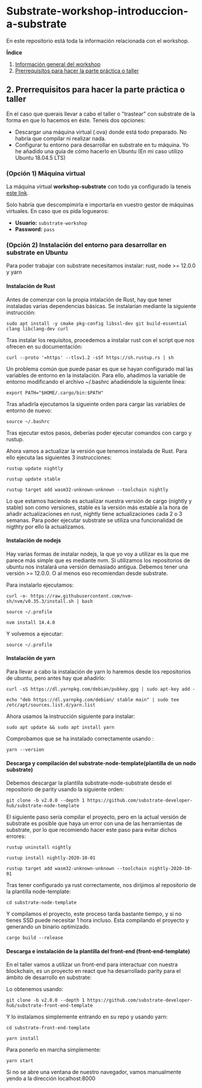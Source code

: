 # Substrate-workshop-introduccion-a-substrate

En este repositorio está toda la información relacionada con el workshop.

**Índice**   
1. [Información general del workshop](#id1)
2. [Prerrequisitos para hacer la parte práctica o taller](#id2)



## 2. Prerrequisitos para hacer la parte práctica o taller

En el caso que querais llevar a cabo el taller o "trastear" con substrate de la forma en que lo hacemos en éste. Teneis dos opciones:

* Descargar una máquina virtual (.ova) donde está todo preparado. No habría que compilar ni realizar nada.
* Configurar tu entorno para desarrollar en substrate en tu máquina. Yo he añadido una guía de cómo hacerlo en Ubuntu (En mi caso utilizo Ubuntu 18.04.5 LTS)

### (Opción 1) Máquina virtual 

La máquina virtual  **workshop-substrate** con todo ya configurado la teneis [este link](https://www.colmenalabs.org/vm/workshop-substrate.zip).

Solo habría que descompimirla e importarla en vuestro gestor de máquinas virtuales. En caso que os pida loguearos:

* **Usuario:** <code>substrate-workshop</code>
* **Password:** <code>pass</code>

### (Opción 2) Instalación del entorno para desarrollar en substrate en Ubuntu

Para poder trabajar con substrate necesitamos instalar: rust, node >= 12.0.0 y yarn

#### Instalación de Rust

Antes de comenzar con la propia intalación de Rust, hay que tener instaladas varias dependencias básicas. Se instalarían mediante la siguiente instrucción:

~~~
sudo apt install -y cmake pkg-config libssl-dev git build-essential clang libclang-dev curl
~~~

Tras instalar los requisitos, procedemos a instalar rust con el script que nos ofrecen en su documentación:

~~~
curl --proto '=https' --tlsv1.2 -sSf https://sh.rustup.rs | sh
~~~

Un problema común que puede pasar es que se hayan configurado mal las variables de entorno en la instalación. Para ello, añadimos la variable de entorno modificando el archivo ~/.bashrc añadiéndole la siguiente línea:

~~~
export PATH="$HOME/.cargo/bin:$PATH"
~~~

Tras añadirla ejecutamos la sigueinte orden para cargar las variables de entorno de nuevo:
~~~
source ~/.bashrc
~~~

Tras ejecutar estos pasos, deberías poder ejecutar comandos con cargo y rustup.

Ahora vamos a actualizar la versión que tenemos instalada de Rust. Para ello ejecuta las siguientes 3 instrucciones:

~~~
rustup update nightly
~~~

~~~
rustup update stable
~~~

~~~
rustup target add wasm32-unknown-unknown --toolchain nightly
~~~

Lo que estamos haciendo es actualizar nuestra versión de cargo (nightly y stable) son como versiones, stable es la versión más estable a la hora de añadir actualizaciones en rust, nightly tiene actualizaciones cada 2 o 3 semanas. Para poder ejecutar substrate se utiliza una funcionalidad de nigthty por ello la actualizamos.

#### Instalación de nodejs

Hay varias formas de instalar nodejs, la que yo voy a utilizar es la que me parece más simple que es mediante nvm. Si utilizamos los repositorios de ubuntu nos instalará una versión demasiado antigua. Debemos tener una versión >= 12.0.0. O al menos eso recomiendan desde substrate.

Para instalarlo ejecutamos:

~~~
curl -o- https://raw.githubusercontent.com/nvm-sh/nvm/v0.35.3/install.sh | bash

source ~/.profile

nvm install 14.4.0
~~~

Y volvemos a ejecutar:

~~~
source ~/.profile
~~~

#### Instalación de yarn

Para llevar a cabo la instalación de yarn lo haremos desde los repositorios de ubuntu, pero antes hay que añadirlo:

~~~
curl -sS https://dl.yarnpkg.com/debian/pubkey.gpg | sudo apt-key add -
~~~
~~~
echo "deb https://dl.yarnpkg.com/debian/ stable main" | sudo tee /etc/apt/sources.list.d/yarn.list
~~~

Ahora usamos la instrucción siguiente para instalar:

~~~
sudo apt update && sudo apt install yarn
~~~

Comprobamos que se ha instalado correctamente usando :

~~~
yarn --version
~~~

#### Descarga y compilación del substrate-node-template(plantilla de un nodo substrate)

Debemos descargar la plantilla substrate-node-substrate desde el repositorio de parity usando la siguiente orden:

~~~
git clone -b v2.0.0 --depth 1 https://github.com/substrate-developer-hub/substrate-node-template
~~~

El siguiente paso sería compilar el proyecto, pero en la actual versión de substrate es posible que haya un error con una de las herramientas de substrate, por lo que recomiendo hacer este paso para evitar dichos errores:

~~~
rustup uninstall nightly
~~~

~~~
rustup install nightly-2020-10-01
~~~

~~~
rustup target add wasm32-unknown-unknown --toolchain nightly-2020-10-01
~~~

Tras tener configurado ya rust correctamente, nos dirijimos al repositorio de la plantilla node-template:

~~~
cd substrate-node-template
~~~

Y compilamos el proyecto, este proceso tarda bastante tiempo, y si no tienes SSD puede necesitar 1 hora incluso. Esta compilando el proyecto y generando un binario optimizado.

~~~
cargo build --release
~~~

#### Descarga e instalación de la plantilla del front-end (front-end-template)

En el taller vamos a utilizar un front-end para interactuar con nuestra blockchain, es un proyecto en react que ha desarrollado parity para el ámbito de desarrollo en substrate:

Lo obtenemos usando:

~~~
git clone -b v2.0.0 --depth 1 https://github.com/substrate-developer-hub/substrate-front-end-template
~~~

Y lo instalamos simplemente entrando en su repo y usando yarn:

~~~
cd substrate-front-end-template
~~~

~~~
yarn install
~~~

Para ponerlo en marcha simplemente:

~~~
yarn start
~~~

Si no se abre una ventana de nuestro navegador, vamos manualmente yendo a la dirección localhost:8000
